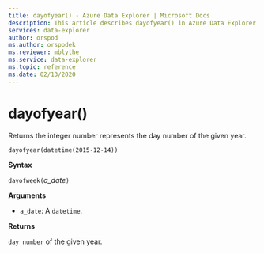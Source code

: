 ```yaml
---
title: dayofyear() - Azure Data Explorer | Microsoft Docs
description: This article describes dayofyear() in Azure Data Explorer.
services: data-explorer
author: orspod
ms.author: orspodek
ms.reviewer: mblythe
ms.service: data-explorer
ms.topic: reference
ms.date: 02/13/2020
---
```

# dayofyear()

Returns the integer number represents the day number of the given year.

```kusto
dayofyear(datetime(2015-12-14))
```

**Syntax**

`dayofweek(`*a_date*`)`

**Arguments**

* `a_date`: A `datetime`.

**Returns**

`day number` of the given year.